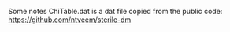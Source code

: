 Some notes
ChiTable.dat is a dat file copied from the public code: https://github.com/ntveem/sterile-dm
